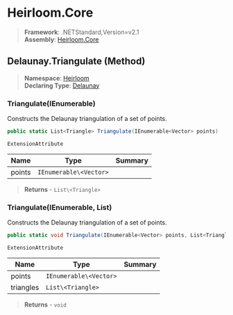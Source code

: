 # Heirloom.Core

> **Framework**: .NETStandard,Version=v2.1  
> **Assembly**: [Heirloom.Core][0]

## Delaunay.Triangulate (Method)

> **Namespace**: [Heirloom][0]  
> **Declaring Type**: [Delaunay][1]

### Triangulate(IEnumerable<Vector>)

Constructs the Delaunay triangulation of a set of points.

```cs
public static List<Triangle> Triangulate(IEnumerable<Vector> points)
```

`ExtensionAttribute`

| Name   | Type                   | Summary |
|--------|------------------------|---------|
| points | `IEnumerable\<Vector>` |         |

> **Returns** - `List\<Triangle>`

### Triangulate(IEnumerable<Vector>, List<Triangle>)

Constructs the Delaunay triangulation of a set of points.

```cs
public static void Triangulate(IEnumerable<Vector> points, List<Triangle> triangles)
```

`ExtensionAttribute`

| Name      | Type                   | Summary |
|-----------|------------------------|---------|
| points    | `IEnumerable\<Vector>` |         |
| triangles | `List\<Triangle>`      |         |

> **Returns** - `void`

[0]: ../../../Heirloom.Core.md
[1]: ../Delaunay.md
